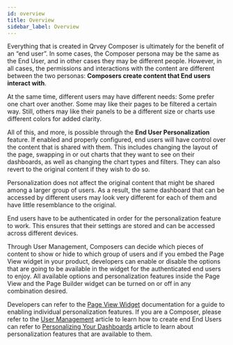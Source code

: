 ```yaml
---
id: overview
title: Overview
sidebar_label: Overview
---
```


<div style={{textAlign: "justify"}}>

Everything that is created in Qrvey Composer is ultimately for the benefit of an “end user”. In some cases, the Composer persona may be the same as the End User, and in other cases they may be different people. However, in all cases, the permissions and interactions with the content are different between the two personas: **Composers create content that End users interact with**.

At the same time, different users may have different needs: Some prefer one chart over another. Some may like their pages to be filtered a certain way. Still, others may like their panels to be a different size or charts use different colors for added clarity.

All of this, and more, is possible through the **End User Personalization** feature. If enabled and properly configured, end users will have control over the content that is shared with them. This includes changing the layout of the page, swapping in or out charts that they want to see on their dashboards, as well as changing the chart types and filters. They can also revert to the original content if they wish to do so.

Personalization does not affect the original content that might be shared among a larger group of users. As a result, the same dashboard that can be accessed by different users may look very different for each of them and have little resemblance to the original. 

End users have to be authenticated in order for the personalization feature to work. This ensures that their settings are stored and can be accessed across different devices.

Through User Management, Composers can decide which pieces of content to show or hide to which group of users and if you embed the Page View widget in your product, developers can enable or disable the options that are going to be available in the widget for the authenticated end users to enjoy. All available options and personalization features inside the Page View and the Page Builder widget can be turned on or off in any combination desired.

Developers can refer to the [Page View Widget](../../embedding/widgets/app-building/page-view.md) documentation for a guide to enabling individual personalization features.
If you are a Composer, please refer to the [User Management](../builders/user-management.md) article to learn how to create end End Users can refer to [Personalizing Your Dashboards](../eup-dashboards.md) article to learn about personalization features that are available to them.

</div>
